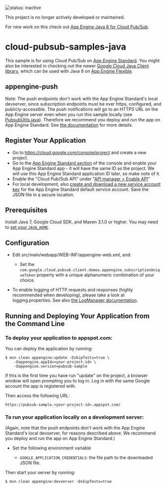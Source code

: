 ![status: inactive](https://img.shields.io/badge/status-inactive-red.svg)

This project is no longer actively developed or maintained.

For new work on this check out [App Engine Java 8 for Cloud Pub/Sub](https://github.com/GoogleCloudPlatform/java-docs-samples/tree/master/appengine-java8/pubsub).

# cloud-pubsub-samples-java

This sample is for using Cloud Pub/Sub on [App Engine
Standard](https://cloud.google.com/appengine/docs/java/). You might also be
interested in checking out the newer [Google Cloud Java Client
library](http://googlecloudplatform.github.io/google-cloud-java/),
which can be used with Java 8 on [App Engine
Flexible](https://cloud.google.com/appengine/docs/flexible/).

## appengine-push

Note: The push endpoints don't work with the App Engine Standard's local
devserver, since subscription endpoints must be over https, configured, and
publicly-accessible. The push notifications will go to an HTTPS URL on the App
Engine server even when you run this sample locally (see
[PubsubUtils.java][pubsubutils]). Therefore we recommend
you deploy and run the app on App Engine Standard. See [the
documentation][subscriber] for more details.

[pubsubutils]: src/main/java/com/google/cloud/pubsub/client/demos/appengine/util/PubsubUtils.java
[subscriber]: https://cloud.google.com/pubsub/docs/subscriber#create

## Register Your Application

- Go to https://cloud.google.com/console/project and create a new project.
- Go to the [App Engine Standard section][gae]
  of the console and enable your App Engine Standard app - it will have the same
  ID as the project. We will use this App Engine Standard application ID later,
  so make note of it.
- Enable the "Cloud Pub/Sub API" under "[API manager > Enable API][pubsub]"
- For local development, also [create and download a new service account
  key][service-account] for the App Engine Standard default service account.
  Save the JSON file in a secure location.

[gae]: https://console.cloud.google.com/appengine
[pubsub]: https://console.cloud.google.com/apis/api/pubsub.googleapis.com/overview
[service-account]: https://console.cloud.google.com/iam-admin/serviceaccounts/project

## Prerequisites

Install Java 7, Google Cloud SDK, and Maven 3.1.0 or higher. You may
need to [set your `JAVA_HOME`](https://g.co/cloud/bigtable/docs/installing-hbase-shell#setting_the_java_home_environment_variable).

## Configuration

- Edit src/main/webapp/WEB-INF/appengine-web.xml, and:
    - Set the
      `com.google.cloud.pubsub.client.demos.appengine.subscriptionUniqueToken`
      property with a unique alphanumeric combination of your choice.

- To enable logging of HTTP requests and responses (highly recommended
  when developing), please take a look at logging.properties. See also
  [the LogManager documentation][1].

## Running and Deploying Your Application from the Command Line

### To deploy your application to appspot.com:

You can deploy the application by running:

```
$ mvn clean appengine:update -DskipTests=true \
    -Dappengine.appId=<your-project-id> \
    -Dappengine.version=pubsub-sample
```

If this is the first time you have run "update" on the project, a
browser window will open prompting you to log in. Log in with the same
Google account the app is registered with.

Then access the following URL:

    https://pubsub-sample.<your-project-id>.appspot.com/

### To run your application locally on a development server:

(Again, note that the push endpoints don't work with the App Engine Standard's
local devserver, for reasons described above. We recommend you deploy and run
the app on App Engine Standard.)

- Set the following environment variable

  - `GOOGLE_APPLICATION_CREDENTIALS`: the file path to the downloaded JSON file.

Then start your server by running:

```
$ mvn clean appengine:devserver -DskipTests=true
```

[1]: http://docs.oracle.com/javase/6/docs/api/java/util/logging/LogManager.html

